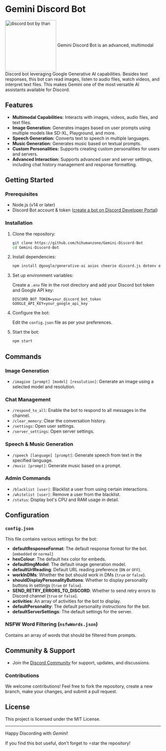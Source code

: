 # Gemini Discord Bot

<img align="CENTER" src="https://i.ibb.co/V09my3rw/perfil1.jpg" width="165" height="165" alt="discord bot by than">
Gemini Discord Bot is an advanced, multimodal Discord bot leveraging Google Generative AI capabilities. Besides text responses, this bot can read images, listen to audio files, watch videos, and interpret text files. This makes Gemini one of the most versatile AI assistants available for Discord.

## Features

- **Multimodal Capabilities:** Interacts with images, videos, audio files, and text files.
- **Image Generation:** Generates images based on user prompts using multiple models like SD-XL, Playground, and more.
- **Speech Generation:** Converts text to speech in multiple languages.
- **Music Generation:** Generates music based on textual prompts.
- **Custom Personalities:** Supports creating custom personalities for users and servers.
- **Advanced Interaction:** Supports advanced user and server settings, including chat history management and response formatting.

## Getting Started

### Prerequisites

- Node.js (v14 or later)
- Discord Bot account & token ([create a bot on Discord Developer Portal](https://discord.com/developers/applications))

### Installation

1. Clone the repository:

    ```sh
    git clone https://github.com/hihumanzone/Gemini-Discord-Bot
    cd Gemini-Discord-Bot
    ```

2. Install dependencies:

    ```sh
    npm install @google/generative-ai axios cheerio discord.js dotenv eventsource fs sharp office-text-extractor youtube-transcript node-os-utils ws mathjs
    ```

3. Set up environment variables:

    Create a `.env` file in the root directory and add your Discord bot token and Google API key:

    ```env
    DISCORD_BOT_TOKEN=your_discord_bot_token
    GOOGLE_API_KEY=your_google_api_key
    ```

4. Configure the bot:

    Edit the `config.json` file as per your preferences.

5. Start the bot:

    ```sh
    npm start
    ```

## Commands

### Image Generation
- `/imagine [prompt] [model] [resolution]`: Generate an image using a selected model and resolution.

### Chat Management
- `/respond_to_all`: Enable the bot to respond to all messages in the channel.
- `/clear_memory`: Clear the conversation history.
- `/settings`: Open user settings.
- `/server_settings`: Open server settings.

### Speech & Music Generation
- `/speech [language] [prompt]`: Generate speech from text in the specified language.
- `/music [prompt]`: Generate music based on a prompt.

### Admin Commands
- `/blacklist [user]`: Blacklist a user from using certain interactions.
- `/whitelist [user]`: Remove a user from the blacklist.
- `/status`: Display bot's CPU and RAM usage in detail.

## Configuration 

### `config.json`

This file contains various settings for the bot:

- **defaultResponseFormat**: The default response format for the bot. (`embedded` or `normal`)
- **hexColour**: The default hex color for embeds.
- **defaultImgModel**: The default image generation model.
- **defaultUrlReading**: Default URL reading preference (`ON` or `OFF`).
- **workInDMs**: Whether the bot should work in DMs (`true` or `false`).
- **shouldDisplayPersonalityButtons**: Whether to display personality buttons in settings (`true` or `false`).
- **SEND_RETRY_ERRORS_TO_DISCORD**: Whether to send retry errors to Discord channel (`true` or `false`).
- **activities**: An array of activities for the bot to display.
- **defaultPersonality**: The default personality instructions for the bot.
- **defaultServerSettings**: The default settings for the server.

### NSFW Word Filtering (`nsfwWords.json`)

Contains an array of words that should be filtered from prompts.

## Community & Support

- Join the [Discord Community](https://discord.com/invite/Gxpw7XF3Mj) for support, updates, and discussions.

### Contributions

We welcome contributions! Feel free to fork the repository, create a new branch, make your changes, and submit a pull request.

## License

This project is licensed under the MIT License.

---

Happy Discording with *Gemini*!

If you find this bot useful, don't forget to ⭐star the repository!
